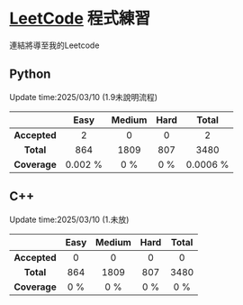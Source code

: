 # [LeetCode](https://leetcode.com/u/kpSvQK03RA/) 程式練習
連結將導至我的Leetcode 


## Python  
Update time:2025/03/10
(1.9未說明流程)
 
| | Easy | Medium | Hard | Total |
|:---:|:---:|:---:|:---:|:---:|
| **Accepted** | 2 | 0 | 0 | 2 |
| **Total** | 864 | 1809 | 807 | 3480 |
| **Coverage** | 0.002 % |0 % | 0 % | 0.0006 % |


## C++  
Update time:2025/03/10
(1.未放)

| | Easy | Medium | Hard | Total |
|:---:|:---:|:---:|:---:|:---:|
| **Accepted** | 0 | 0 | 0 | 0 |
| **Total** | 864 | 1809 | 807 | 3480 |
| **Coverage** | 0 % |0 % | 0 % | 0 % |
